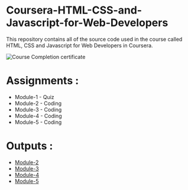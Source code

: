 # Coursera-HTML-CSS-and-Javascript-for-Web-Developers

This repository contains all of the source code used in the course called HTML, CSS and Javascript for Web Developers in Coursera.

![Course Completion certificate](https://s3.amazonaws.com/coursera_assets/meta_images/generated/CERTIFICATE_LANDING_PAGE/CERTIFICATE_LANDING_PAGE~C8B2HU4THQYG/CERTIFICATE_LANDING_PAGE~C8B2HU4THQYG.jpeg)


# Assignments :

* Module-1 - Quiz 
* Module-2 - Coding
* Module-3 - Coding
* Module-4 - Coding
* Module-5 - Coding


# Outputs :

* [Module-2](https://hassamq.github.io/coursera_html_css_javascript/module2-solution/index.html)
* [Module-3](https://hassamq.github.io/coursera_html_css_javascript/module-3-solution/index.html)
* [Module-4](https://hassamq.github.io/coursera_html_css_javascript/module-4-solution/index.html)
* [Module-5](https://hassamq.github.io/coursera_html_css_javascript/module-5solution/index.html)
